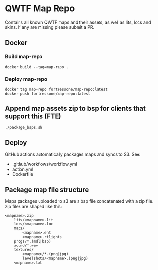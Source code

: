 # QWTF Map Repo

Contains all known QWTF maps and their assets, as well as lits, locs and skins. If any are missing please submit a PR.


## Docker

### Build map-repo

```
docker build --tag=map-repo .
```


### Deploy map-repo

```
docker tag map-repo fortressone/map-repo:latest
docker push fortressone/map-repo:latest
```


## Append map assets zip to bsp for clients that support this (FTE)

```
./package_bsps.sh
```


## Deploy

GitHub actions automatically packages maps and syncs to S3. See:

- .github/workflows/workflow.yml
- action.yml
- Dockerfile


## Package map file structure

Maps packages uploaded to s3 are a bsp file concatenated with a zip file. zip files are shaped like this:

```
<mapname>.zip
	lits/<mapname>.lit
	locs/<mapname>.loc
	maps/
		<mapname>.ent
		<mapname>.rtlights
	progs/*.(mdl|bsp)
	sound/*.wav
	textures/
		<mapname>/*.(png|jpg)
		levelshots/<mapname>.(png|jpg)
    <mapname>.txt
```
